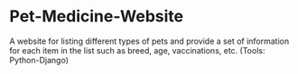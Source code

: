 # Pet-Medicine-Website
A website for listing different types of pets and provide a set of information for each item in the list such as breed, age, vaccinations, etc. (Tools: Python-Django)
